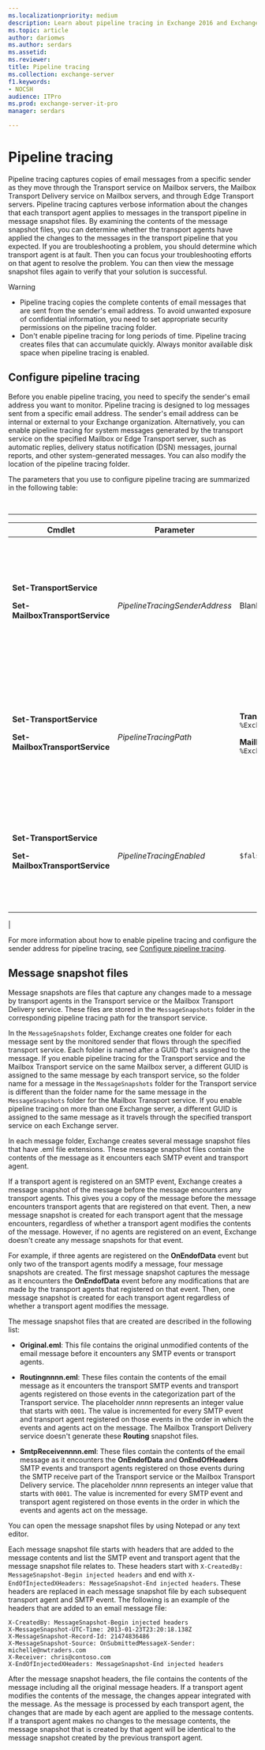 ```yaml
---
ms.localizationpriority: medium
description: Learn about pipeline tracing in Exchange 2016 and Exchange 2019.
ms.topic: article
author: dariomws
ms.author: serdars
ms.assetid: 
ms.reviewer: 
title: Pipeline tracing
ms.collection: exchange-server
f1.keywords:
- NOCSH
audience: ITPro
ms.prod: exchange-server-it-pro
manager: serdars

---
```


# Pipeline tracing

Pipeline tracing captures copies of email messages from a specific sender as they move through the Transport service on Mailbox servers, the Mailbox Transport Delivery service on Mailbox servers, and through Edge Transport servers. Pipeline tracing captures verbose information about the changes that each transport agent applies to messages in the transport pipeline in message snapshot files. By examining the contents of the message snapshot files, you can determine whether the transport agents have applied the changes to the messages in the transport pipeline that you expected. If you are troubleshooting a problem, you should determine which transport agent is at fault. Then you can focus your troubleshooting efforts on that agent to resolve the problem. You can then view the message snapshot files again to verify that your solution is successful.

> [!WARNING]
>
> - Pipeline tracing copies the complete contents of email messages that are sent from the sender's email address. To avoid unwanted exposure of confidential information, you need to set appropriate security permissions on the pipeline tracing folder.
> - Don't enable pipeline tracing for long periods of time. Pipeline tracing creates files that can accumulate quickly. Always monitor available disk space when pipeline tracing is enabled.

## Configure pipeline tracing

Before you enable pipeline tracing, you need to specify the sender's email address you want to monitor. Pipeline tracing is designed to log messages sent from a specific email address. The sender's email address can be internal or external to your Exchange organization. Alternatively, you can enable pipeline tracing for system messages generated by the transport service on the specified Mailbox or Edge Transport server, such as automatic replies, delivery status notification (DSN) messages, journal reports, and other system-generated messages. You can also modify the location of the pipeline tracing folder.

The parameters that you use to configure pipeline tracing are summarized in the following table:

<br>

****

|Cmdlet|Parameter|Default value|Description|
|---|---|---|---|
|**Set-TransportService** <p> **Set-MailboxTransportService**|*PipelineTracingSenderAddress*|Blank (`$null`)|Specify the email address of the sender you want to monitor. <p> Specify the value "`<>`" to monitor system-generated messages sent by the specified transport service on the server.|
|**Set-TransportService** <p> **Set-MailboxTransportService**|*PipelineTracingPath*|**Transport service**: `%ExchangeInstallPath%TransportRoles\Logs\Hub\PipelineTracing` <p> **Mailbox Transport service**: `%ExchangeInstallPath%TransportRoles\Logs\Mailbox\PipelineTracing`|The path must be on the local server. UNC paths aren't supported. <p> The specified path contains the `MessageSnapshots` folder where pipeline tracing files are stored.|
|**Set-TransportService** <p> **Set-MailboxTransportService**|*PipelineTracingEnabled*|`$false`|You can only enable pipeline tracing for the specified transport service on the server after you configure the sender address you want to monitor.|
|

For more information about how to enable pipeline tracing and configure the sender address for pipeline tracing, see [Configure pipeline tracing](configure-pipeline-tracing.md).

## Message snapshot files

Message snapshots are files that capture any changes made to a message by transport agents in the Transport service or the Mailbox Transport Delivery service. These files are stored in the `MessageSnapshots` folder in the corresponding pipeline tracing path for the transport service.

In the `MessageSnapshots` folder, Exchange creates one folder for each message sent by the monitored sender that flows through the specified transport service. Each folder is named after a GUID that's assigned to the message. If you enable pipeline tracing for the Transport service and the Mailbox Transport service on the same Mailbox server, a different GUID is assigned to the same message by each transport service, so the folder name for a message in the `MessageSnapshots` folder for the Transport service is different than the folder name for the same message in the `MessageSnapshots` folder for the Mailbox Transport service. If you enable pipeline tracing on more than one Exchange server, a different GUID is assigned to the same message as it travels through the specified transport service on each Exchange server.

In each message folder, Exchange creates several message snapshot files that have .eml file extensions. These message snapshot files contain the contents of the message as it encounters each SMTP event and transport agent.

If a transport agent is registered on an SMTP event, Exchange creates a message snapshot of the message before the message encounters any transport agents. This gives you a copy of the message before the message encounters transport agents that are registered on that event. Then, a new message snapshot is created for each transport agent that the message encounters, regardless of whether a transport agent modifies the contents of the message. However, if no agents are registered on an event, Exchange doesn't create any message snapshots for that event.

For example, if three agents are registered on the **OnEndofData** event but only two of the transport agents modify a message, four message snapshots are created. The first message snapshot captures the message as it encounters the **OnEndofData** event before any modifications that are made by the transport agents that registered on that event. Then, one message snapshot is created for each transport agent regardless of whether a transport agent modifies the message.

The message snapshot files that are created are described in the following list:

- **Original.eml**: This file contains the original unmodified contents of the email message before it encounters any SMTP events or transport agents.

- **Routingnnnn.eml**: These files contain the contents of the email message as it encounters the transport SMTP events and transport agents registered on those events in the categorization part of the Transport service. The placeholder *nnnn* represents an integer value that starts with `0001`. The value is incremented for every SMTP event and transport agent registered on those events in the order in which the events and agents act on the message. The Mailbox Transport Delivery service doesn't generate these **Routing** snapshot files.

- **SmtpReceivennnn.eml**: These files contain the contents of the email message as it encounters the **OnEndofData** and **OnEndOfHeaders** SMTP events and transport agents registered on those events during the SMTP receive part of the Transport service or the Mailbox Transport Delivery service. The placeholder *nnnn* represents an integer value that starts with `0001`. The value is incremented for every SMTP event and transport agent registered on those events in the order in which the events and agents act on the message.

You can open the message snapshot files by using Notepad or any text editor.

Each message snapshot file starts with headers that are added to the message contents and list the SMTP event and transport agent that the message snapshot file relates to. These headers start with `X-CreatedBy: MessageSnapshot-Begin injected headers` and end with `X-EndOfInjectedXHeaders: MessageSnapshot-End injected headers`. These headers are replaced in each message snapshot file by each subsequent transport agent and SMTP event. The following is an example of the headers that are added to an email message file:

```console
X-CreatedBy: MessageSnapshot-Begin injected headers
X-MessageSnapshot-UTC-Time: 2013-01-23T23:20:18.138Z
X-MessageSnapshot-Record-Id: 21474836486
X-MessageSnapshot-Source: OnSubmittedMessageX-Sender: michelle@nwtraders.com
X-Receiver: chris@contoso.com
X-EndOfInjectedXHeaders: MessageSnapshot-End injected headers
```

After the message snapshot headers, the file contains the contents of the message including all the original message headers. If a transport agent modifies the contents of the message, the changes appear integrated with the message. As the message is processed by each transport agent, the changes that are made by each agent are applied to the message contents. If a transport agent makes no changes to the message contents, the message snapshot that is created by that agent will be identical to the message snapshot created by the previous transport agent.
